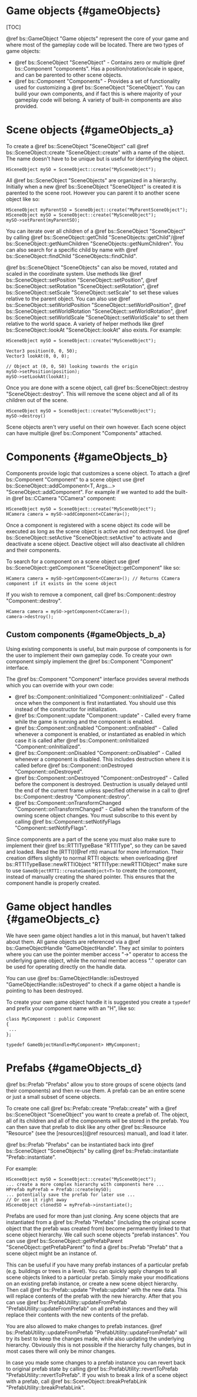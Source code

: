 Game objects								{#gameObjects}
===============
[TOC]

@ref bs::GameObject "Game objects" represent the core of your game and where most of the gameplay code will be located. There are two types of game objects:
 - @ref bs::SceneObject "SceneObject" - Contains zero or multiple @ref bs::Component "components". Has a position/rotation/scale in space, and can be parented to other scene objects.
 - @ref bs::Component "Components" - Provides a set of functionality used for customizing a @ref bs::SceneObject "SceneObject". You can build your own components, and if fact this is where majority of your gameplay code will belong. A variety of built-in components are also provided.
 
# Scene objects {#gameObjects_a}
To create a @ref bs::SceneObject "SceneObject" call @ref bs::SceneObject::create "SceneObject::create" with a name of the object. The name doesn't have to be unique but is useful for identifying the object.

~~~~~~~~~~~~~{.cpp}
HSceneObject mySO = SceneObject::create("MySceneObject");
~~~~~~~~~~~~~

All @ref bs::SceneObject "SceneObjects" are organized in a hierarchy. Initially when a new @ref bs::SceneObject "SceneObject" is created it is parented to the scene root. However you can parent it to another scene object like so:

~~~~~~~~~~~~~{.cpp}
HSceneObject myParentSO = SceneObject::create("MyParentSceneObject");
HSceneObject mySO = SceneObject::create("MySceneObject");
mySO->setParent(myParentSO);
~~~~~~~~~~~~~

You can iterate over all children of a @ref bs::SceneObject "SceneObject" by calling @ref bs::SceneObject::getChild "SceneObjects::getChild"/@ref bs::SceneObject::getNumChildren "SceneObjects::getNumChildren". You can also search for a specific child by name with @ref bs::SceneObject::findChild "SceneObjects::findChild".

@ref bs::SceneObject "SceneObjects" can also be moved, rotated and scaled in the coordinate system. Use methods like @ref bs::SceneObject::setPosition "SceneObject::setPosition", @ref bs::SceneObject::setRotation "SceneObject::setRotation", @ref bs::SceneObject::setScale "SceneObject::setScale" to set these values relative to the parent object. You can also use @ref bs::SceneObject::setWorldPosition "SceneObject::setWorldPosition", @ref bs::SceneObject::setWorldRotation "SceneObject::setWorldRotation", @ref bs::SceneObject::setWorldScale "SceneObject::setWorldScale" to set them relative to the world space. A variety of helper methods like @ref bs::SceneObject::lookAt "SceneObject::lookAt" also exists. For example:

~~~~~~~~~~~~~{.cpp}
HSceneObject mySO = SceneObject::create("MySceneObject");

Vector3 position(0, 0, 50);
Vector3 lookAt(0, 0, 0);

// Object at (0, 0, 50) looking towards the origin
mySO->setPosition(position);
mySO->setLookAt(lookAt);
~~~~~~~~~~~~~

Once you are done with a scene object, call @ref bs::SceneObject::destroy "SceneObject::destroy". This will remove the scene object and all of its children out of the scene.
~~~~~~~~~~~~~{.cpp}
HSceneObject mySO = SceneObject::create("MySceneObject");
mySO->destroy()
~~~~~~~~~~~~~

Scene objects aren't very useful on their own however. Each scene object can have multiple @ref bs::Component "Components" attached.

# Components {#gameObjects_b}
Components provide logic that customizes a scene object. To attach a @ref bs::Component "Component" to a scene object use @ref bs::SceneObject::addComponent<T, Args...> "SceneObject::addComponent<T>". For example if we wanted to add the built-in @ref bs::CCamera "CCamera" component:
~~~~~~~~~~~~~{.cpp}
HSceneObject mySO = SceneObject::create("MySceneObject");
HCamera camera = mySO->addComponent<CCamera>();
~~~~~~~~~~~~~

Once a component is registered with a scene object its code will be executed as long as the scene object is active and not destroyed. Use @ref bs::SceneObject::setActive "SceneObject::setActive" to activate and deactivate a scene object. Deactive object will also deactivate all children and their components.

To search for a component on a scene object use @ref bs::SceneObject::getComponent<T> "SceneObject::getComponent<T>" like so:
~~~~~~~~~~~~~{.cpp}
HCamera camera = mySO->getComponent<CCamera>(); // Returns CCamera component if it exists on the scene object
~~~~~~~~~~~~~

If you wish to remove a component, call @ref bs::Component::destroy "Component::destroy".
~~~~~~~~~~~~~{.cpp}
HCamera camera = mySO->getComponent<CCamera>();
camera->destroy();
~~~~~~~~~~~~~

## Custom components {#gameObjects_b_a}
Using existing components is useful, but main purpose of components is for the user to implement their own gameplay code. To create your own component simply implement the @ref bs::Component "Component" interface.

The @ref bs::Component "Component" interface provides several methods which you can override with your own code:
 - @ref bs::Component::onInitialized "Component::onInitialized" - Called once when the component is first instantiated. You should use this instead of the constructor for initialization.
 - @ref bs::Component::update "Component::update" - Called every frame while the game is running and the component is enabled.
 - @ref bs::Component::onEnabled "Component::onEnabled" - Called whenever a component is enabled, or instantiated as enabled in which case it is called after @ref bs::Component::onInitialized "Component::onInitialized".
 - @ref bs::Component::onDisabled "Component::onDisabled" - Called whenever a component is disabled. This includes destruction where it is called before @ref bs::Component::onDestroyed "Component::onDestroyed". 
 - @ref bs::Component::onDestroyed "Component::onDestroyed" - Called before the component is destroyed. Destruction is usually delayed until the end of the current frame unless specified otherwise in a call to @ref bs::Component::destroy "Component::destroy". 
 - @ref bs::Component::onTransformChanged "Component::onTransformChanged" - Called when the transform of the owning scene object changes. You must subscribe to this event by calling @ref bs::Component::setNotifyFlags "Component::setNotifyFlags".
 
Since components are a part of the scene you must also make sure to implement their @ref bs::RTTITypeBase "RTTIType", so they can be saved and loaded. Read the [RTTI](@ref rtti) manual for more information. Their creation differs slightly to normal RTTI objects: when overloading @ref bs::RTTITypeBase::newRTTIObject "RTTIType::newRTTIObject" make sure to use `GameObjectRTTI::createGameObject<T>` to create the component, instead of manually creating the shared pointer. This ensures that the component handle is properly created.

# Game object handles {#gameObjects_c}
We have seen game object handles a lot in this manual, but haven't talked about them. All game objects are referenced via a @ref bs::GameObjectHandle<T> "GameObjectHandle<T>". They act similar to pointers where you can use the pointer member access "->" operator to access the underlying game object, while the normal member access "." operator can be used for operating directly on the handle data. 

You can use @ref bs::GameObjectHandle<T>::isDestroyed "GameObjectHandle<T>::isDestroyed" to check if a game object a handle is pointing to has been destroyed.

To create your own game object handle it is suggested you create a `typedef` and prefix your component name with an "H", like so:
~~~~~~~~~~~~~{.cpp}
class MyComponent : public Component
{
 ...
};

typedef GameObjectHandle<MyComponent> HMyComponent;
~~~~~~~~~~~~~

# Prefabs {#gameObjects_d}
@ref bs::Prefab "Prefabs" allow you to store groups of scene objects (and their components) and then re-use them. A prefab can be an entire scene or just a small subset of scene objects.

To create one call @ref bs::Prefab::create "Prefab::create" with a @ref bs::SceneObject "SceneObject" you want to create a prefab of. The object, all of its children and all of the components will be stored in the prefab. You can then save that prefab to disk like any other @ref bs::Resource "Resource" (see the [resources](@ref resources) manual), and load it later.

@ref bs::Prefab "Prefabs" can be instantiated back into @ref bs::SceneObject "SceneObjects" by calling @ref bs::Prefab::instantiate "Prefab::instantiate".

For example:
~~~~~~~~~~~~~{.cpp}
HSceneObject mySO = SceneObject::create("MySceneObject");
... create a more complex hierarchy with components here ...
HPrefab myPrefab = Prefab::create(mySO);
... potentially save the prefab for later use ...
// Or use it right away
HSceneObject clonedSO = myPrefab->instantiate();
~~~~~~~~~~~~~

Prefabs are used for more than just cloning. Any scene objects that are instantiated from a @ref bs::Prefab "Prefabs" (including the original scene object that the prefab was created from) become permanently linked to that scene object hierarchy. We call such scene objects "prefab instances". You can use @ref bs::SceneObject::getPrefabParent "SceneObject::getPrefabParent" to find a @ref bs::Prefab "Prefab" that a scene object might be an instance of.

This can be useful if you have many prefab instances of a particular prefab (e.g. buildings or trees in a level). You can quickly apply changes to all scene objects linked to a particular prefab. Simply make your modifications on an existing prefab instance, or create a new scene object hierarchy. Then call @ref bs::Prefab::update "Prefab::update" with the new data. This will replace contents of the prefab with the new hierarchy. After that you can use @ref bs::PrefabUtility::updateFromPrefab "PrefabUtility::updateFromPrefab" on all prefab instances and they will replace their contents with the new contents of the prefab.

You are also allowed to make changes to prefab instances. @ref bs::PrefabUtility::updateFromPrefab "PrefabUtility::updateFromPrefab" will try its best to keep the changes made, while also updating the underlying hierarchy. Obviously this is not possible if the hierarchy fully changes, but in most cases there will only be minor changes.

In case you made some changes to a prefab instance you can revert back to original prefab state by calling @ref bs::PrefabUtility::revertToPrefab "PrefabUtility::revertToPrefab". If you wish to break a link of a scene object with a prefab, call @ref bs::SceneObject::breakPrefabLink "PrefabUtility::breakPrefabLink".